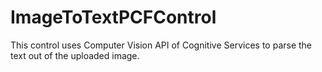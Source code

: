 # ImageToTextPCFControl
This control uses Computer Vision API of Cognitive Services to parse the text out of the uploaded image.
